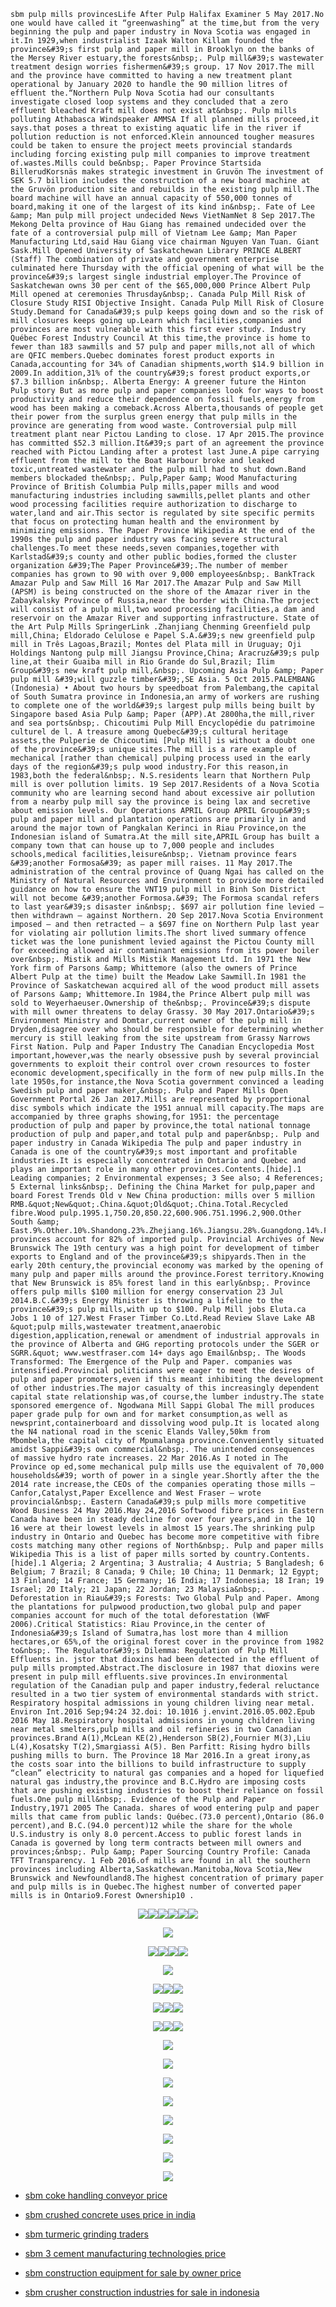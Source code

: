 
```
sbm pulp mills provincesLife After Pulp Halifax Examiner 5 May 2017.No one would have called it “greenwashing” at the time,but from the very beginning the pulp and paper industry in Nova Scotia was engaged in it.In 1929,when industrialist Izaak Walton Killam founded the province&#39;s first pulp and paper mill in Brooklyn on the banks of the Mersey River estuary,the forests&nbsp;. Pulp mill&#39;s wastewater treatment design worries fishermen&#39;s group. 17 Nov 2017.The mill and the province have committed to having a new treatment plant operational by January 2020 to handle the 90 million litres of effluent the.“Northern Pulp Nova Scotia had our consultants investigate closed loop systems and they concluded that a zero effluent bleached Kraft mill does not exist at&nbsp;. Pulp mills polluting Athabasca Windspeaker AMMSA If all planned mills proceed,it says.that poses a threat to existing aquatic life in the river if pollution reduction is not enforced.Klein announced tougher measures could be taken to ensure the project meets provincial standards including forcing existing pulp mill companies to improve treatment of.wastes.Mills could be&nbsp;. Paper Province Startsida BillerudKorsnäs makes strategic investment in Gruvön The investment of SEK 5.7 billion includes the construction of a new board machine at the Gruvön production site and rebuilds in the existing pulp mill.The board machine will have an annual capacity of 550,000 tonnes of board,making it one of the largest of its kind in&nbsp;. Fate of Lee &amp; Man pulp mill project undecided News VietNamNet 8 Sep 2017.The Mekong Delta province of Hau Giang has remained undecided over the fate of a controversial pulp mill of Vietnam Lee &amp; Man Paper Manufacturing Ltd,said Hau Giang vice chairman Nguyen Van Tuan. Giant Sask.Mill Opened University of Saskatchewan Library PRINCE ALBERT (Staff) The combination of private and government enterprise culminated here Thursday with the official opening of what will be the province&#39;s largest single industrial employer.The Province of Saskatchewan owns 30 per cent of the $65,000,000 Prince Albert Pulp Mill opened at ceremonies Thrusday&nbsp;. Canada Pulp Mill Risk of Closure Study RISI Objective Insight. Canada Pulp Mill Risk of Closure Study.Demand for Canada&#39;s pulp keeps going down and so the risk of mill closures keeps going up.Learn which facilities,companies and provinces are most vulnerable with this first ever study. Industry Québec Forest Industry Council At this time,the province is home to fewer than 183 sawmills and 57 pulp and paper mills,not all of which are QFIC members.Quebec dominates forest product exports in Canada,accounting for 34% of Canadian shipments,worth $14.9 billion in 2009.In addition,31% of the country&#39;s forest product exports,or $7.3 billion in&nbsp;. Alberta Energy: A greener future the Hinton Pulp story But as more pulp and paper companies look for ways to boost productivity and reduce their dependence on fossil fuels,energy from wood has been making a comeback.Across Alberta,thousands of people get their power from the surplus green energy that pulp mills in the province are generating from wood waste. Controversial pulp mill treatment plant near Pictou Landing to close. 17 Apr 2015.The province has committed $52.3 million.It&#39;s part of an agreement the province reached with Pictou Landing after a protest last June.A pipe carrying effluent from the mill to the Boat Harbour broke and leaked toxic,untreated wastewater and the pulp mill had to shut down.Band members blockaded the&nbsp;. Pulp,Paper &amp; Wood Manufacturing Province of British Columbia Pulp mills,paper mills and wood manufacturing industries including sawmills,pellet plants and other wood processing facilities require authorization to discharge to water,land and air.This sector is regulated by site specific permits that focus on protecting human health and the environment by minimizing emissions. The Paper Province Wikipedia At the end of the 1990s the pulp and paper industry was facing severe structural challenges.To meet these needs,seven companies,together with Karlstad&#39;s county and other public bodies,formed the cluster organization &#39;The Paper Province&#39;.The number of member companies has grown to 90 with over 9,000 employees&nbsp;. BankTrack Amazar Pulp and Saw Mill 16 Mar 2017.The Amazar Pulp and Saw Mill (APSM) is being constructed on the shore of the Amazar river in the Zabaykalsky Province of Russia,near the border with China.The project will consist of a pulp mill,two wood processing facilities,a dam and reservoir on the Amazar River and supporting infrastructure. State of the Art Pulp Mills SpringerLink .Zhanjiang Chenming Greenfield pulp mill,China; Eldorado Celulose e Papel S.A.&#39;s new greenfield pulp mill in Três Lagoas,Brazil; Montes del Plata mill in Uruguay; Oji Holdings Nantong pulp mill Jiangsu Province,China; Aracruz&#39;s pulp line,at their Guaiba mill in Rio Grande do Sul,Brazil; Ilim Group&#39;s new kraft pulp mill,&nbsp;. Upcoming Asia Pulp &amp; Paper pulp mill &#39;will guzzle timber&#39;,SE Asia. 5 Oct 2015.PALEMBANG (Indonesia) • About two hours by speedboat from Palembang,the capital of South Sumatra province in Indonesia,an army of workers are rushing to complete one of the world&#39;s largest pulp mills being built by Singapore based Asia Pulp &amp; Paper (APP).At 2800ha,the mill,river and sea ports&nbsp;. Chicoutimi Pulp Mill Encyclopédie du patrimoine culturel de l. A treasure among Quebec&#39;s cultural heritage assets,the Pulperie de Chicoutimi [Pulp Mill] is without a doubt one of the province&#39;s unique sites.The mill is a rare example of mechanical [rather than chemical] pulping process used in the early days of the region&#39;s pulp wood industry.For this reason,in 1983,both the federal&nbsp;. N.S.residents learn that Northern Pulp mill is over pollution limits. 19 Sep 2017.Residents of a Nova Scotia community who are learning second hand about excessive air pollution from a nearby pulp mill say the province is being lax and secretive about emission levels. Our Operations APRIL Group APRIL Group&#39;s pulp and paper mill and plantation operations are primarily in and around the major town of Pangkalan Kerinci in Riau Province,on the Indonesian island of Sumatra.At the mill site,APRIL Group has built a company town that can house up to 7,000 people and includes schools,medical facilities,leisure&nbsp;. Vietnam province fears &#39;another Formosa&#39; as paper mill raises. 11 May 2017.The administration of the central province of Quang Ngai has called on the Ministry of Natural Resources and Environment to provide more detailed guidance on how to ensure the VNT19 pulp mill in Binh Son District will not become &#39;another Formosa.&#39; The Formosa scandal refers to last year&#39;s disaster in&nbsp;. $697 air pollution fine levied — then withdrawn — against Northern. 20 Sep 2017.Nova Scotia Environment imposed — and then retracted — a $697 fine on Northern Pulp last year for violating air pollution limits.The short lived summary offence ticket was the lone punishment levied against the Pictou County mill for exceeding allowed air contaminant emissions from its power boiler over&nbsp;. Mistik and Mills Mistik Management Ltd. In 1971 the New York firm of Parsons &amp; Whittemore (also the owners of Prince Albert Pulp at the time) built the Meadow Lake Sawmill.In 1981 the Province of Saskatchewan acquired all of the wood product mill assets of Parsons &amp; Whittemore.In 1984,the Prince Albert pulp mill was sold to Weyerhaeuser.Ownership of the&nbsp;. Province&#39;s dispute with mill owner threatens to delay Grassy. 30 May 2017.Ontario&#39;s Environment Ministry and Domtar,current owner of the pulp mill in Dryden,disagree over who should be responsible for determining whether mercury is still leaking from the site upstream from Grassy Narrows First Nation. Pulp and Paper Industry The Canadian Encyclopedia Most important,however,was the nearly obsessive push by several provincial governments to exploit their control over crown resources to foster economic development,specifically in the form of new pulp mills.In the late 1950s,for instance,the Nova Scotia government convinced a leading Swedish pulp and paper maker,&nbsp;. Pulp and Paper Mills Open Government Portal 26 Jan 2017.Mills are represented by proportional disc symbols which indicate the 1951 annual mill capacity.The maps are accompanied by three graphs showing,for 1951: the percentage production of pulp and paper by province,the total national tonnage production of pulp and paper,and total pulp and paper&nbsp;. Pulp and paper industry in Canada Wikipedia The pulp and paper industry in Canada is one of the country&#39;s most important and profitable industries.It is especially concentrated in Ontario and Quebec and plays an important role in many other provinces.Contents.[hide].1 Leading companies; 2 Environmental expenses; 3 See also; 4 References; 5 External links&nbsp;. Defining the China Market for pulp,paper and board Forest Trends Old v New China production: mills over 5 million RMB.&quot;New&quot;.China.&quot;Old&quot;.China.Total.Recycled fibre.Wood pulp.1995.1,750.20,850.22,600.906.751.1996.2,900.Other South &amp; East.9%.Other.10%.Shandong.23%.Zhejiang.16%.Jiangsu.28%.Guangdong.14%.Four provinces account for 82% of imported pulp. Provincial Archives of New Brunswick The 19th century was a high point for development of timber exports to England and of the province&#39;s shipyards.Then in the early 20th century,the provincial economy was marked by the opening of many pulp and paper mills around the province.Forest territory.Knowing that New Brunswick is 85% forest land in this early&nbsp;. Province offers pulp mills $100 million for energy conservation 23 Jul 2014.B.C.&#39;s Energy Minister is throwing a lifeline to the province&#39;s pulp mills,with up to $100. Pulp Mill jobs Eluta.ca Jobs 1 10 of 127.West Fraser Timber Co.Ltd.Read Review Slave Lake AB &quot;pulp mills,wastewater treatment,anaerobic digestion,application,renewal or amendment of industrial approvals in the province of Alberta and GHG reporting protocols under the SGER or SGRR.&quot; www.westfraser.com 14+ days ago Email&nbsp;. The Woods Transformed: The Emergence of the Pulp and Paper. companies was intensified.Provincial politicians were eager to meet the desires of pulp and paper promoters,even if this meant inhibiting the development of other industries.The major casualty of this increasingly dependent capital state relationship was,of course,the lumber industry.The state sponsored emergence of. ​Ngodwana Mill Sappi Global The mill produces paper grade pulp for own and for market consumption,as well as newsprint,containerboard and dissolving wood pulp.It is located along the N4 national road in the scenic Elands Valley,50km from Mbombela,the capital city of Mpumalanga province.Conveniently situated amidst Sappi&#39;s own commercial&nbsp;. The unintended consequences of massive hydro rate increases. 22 Mar 2016.As I noted in The Province op ed,some mechanical pulp mills use the equivalent of 70,000 households&#39; worth of power in a single year.Shortly after the the 2014 rate increase,the CEOs of the companies operating those mills — Canfor,Catalyst,Paper Excellence and West Fraser — wrote provincial&nbsp;. Eastern Canada&#39;s pulp mills more competitive Wood Business 24 May 2016.May 24,2016 Softwood fibre prices in Eastern Canada have been in steady decline for over four years,and in the 1Q 16 were at their lowest levels in almost 15 years.The shrinking pulp industry in Ontario and Quebec has become more competitive with fibre costs matching many other regions of North&nbsp;. Pulp and paper mills Wikipedia This is a list of paper mills sorted by country.Contents.[hide].1 Algeria; 2 Argentina; 3 Australia; 4 Austria; 5 Bangladesh; 6 Belgium; 7 Brazil; 8 Canada; 9 Chile; 10 China; 11 Denmark; 12 Egypt; 13 Finland; 14 France; 15 Germany; 16 India; 17 Indonesia; 18 Iran; 19 Israel; 20 Italy; 21 Japan; 22 Jordan; 23 Malaysia&nbsp;. Deforestation in Riau&#39;s Forests: Two Global Pulp and Paper. Among the plantations for pulpwood production,two global pulp and paper companies account for much of the total deforestation (WWF 2006).Critical Statistics: Riau Province,in the center of Indonesia&#39;s Island of Sumatra,has lost more than 4 million hectares,or 65%,of the original forest cover in the province from 1982 to&nbsp;. The Regulator&#39;s Dilemma: Regulation of Pulp Mill Effluents in. jstor that dioxins had been detected in the effluent of pulp mills prompted.Abstract.The disclosure in 1987 that dioxins were present in pulp mill effluents.sive provinces.In environmental regulation of the Canadian pulp and paper industry,federal reluctance resulted in a two tier system of environmental standards with strict. Respiratory hospital admissions in young children living near metal. Environ Int.2016 Sep;94:24 32.doi: 10.1016 j.envint.2016.05.002.Epub 2016 May 18.Respiratory hospital admissions in young children living near metal smelters,pulp mills and oil refineries in two Canadian provinces.Brand A(1),McLean KE(2),Henderson SB(2),Fournier M(3),Liu L(4),Kosatsky T(2),Smargiassi A(5). Ben Parfitt: Rising hydro bills pushing mills to burn. The Province 18 Mar 2016.In a great irony,as the costs soar into the billions to build infrastructure to supply “clean” electricity to natural gas companies and a hoped for liquefied natural gas industry,the province and B.C.Hydro are imposing costs that are pushing existing industries to boost their reliance on fossil fuels.One pulp mill&nbsp;. Evidence of the Pulp and Paper Industry,1971 2005 The Canada. shares of wood entering pulp and paper mills that came from public lands: Québec.(73.0 percent),Ontario (86.0 percent),and B.C.(94.0 percent)12 while the share for the whole U.S.industry is only 8.0 percent.Access to public forest lands in Canada is governed by long term contracts between mill owners and provinces;&nbsp;. Pulp &amp; Paper Sourcing Country Profile: Canada TFT Transparency. 1 Feb 2016.of mills are found in all the southern provinces including Alberta,Saskatchewan.Manitoba,Nova Scotia,New Brunswick and Newfoundland8.The highest concentration of primary paper and pulp mills is in Quebec.The highest number of converted paper mills is in Ontario9.Forest Ownership10 . 
```

<div align="center">
  
<a rel="nofollow" href="https://m.shibang-china.com?f=github&k=sbm+pulp+mills+provinces"><img src="https://static.shibang-china.com/en/l.png"></a><img src="https://static.shibang-china.com/en/hw.png"><a rel="nofollow" href="https://m.shibang-china.com/product/?f=github&k=sbm+pulp+mills+provinces"><img src="https://static.shibang-china.com/en/p.png"></a><a rel="nofollow" href="https://m.shibang-china.com/cases/?f=github&k=sbm+pulp+mills+provinces"><img src="https://static.shibang-china.com/en/c.png"></a><a rel="nofollow" href="https://m.shibang-china.com/news/?f=github&k=sbm+pulp+mills+provinces"><img src="https://static.shibang-china.com/en/n.png"></a><a rel="nofollow" href="https://m.shibang-china.com?f=github&k=sbm+pulp+mills+provinces"><img src="https://static.shibang-china.com/en/m.png"></a>

<a rel="nofollow" href="https://m.shibang-china.com/product/?f=github&k=sbm+pulp+mills+provinces"><img src="https://static.shibang-china.com/en/b.jpg"></a>
  
<a rel="nofollow" href="https://m.shibang-china.com/solution-aggregate.html?f=github&k=sbm+pulp+mills+provinces"><img src="https://static.shibang-china.com/en/a.jpg"></a><a rel="nofollow" href="https://m.shibang-china.com/solution-mine.html?f=github&k=sbm+pulp+mills+provinces"><img src="https://static.shibang-china.com/en/m.jpg"></a><a rel="nofollow" href="https://m.shibang-china.com/solution-mill.html?f=github&k=sbm+pulp+mills+provinces"><img src="https://static.shibang-china.com/en/g.jpg"></a><a rel="nofollow" href="https://m.shibang-china.com/solution-epc.html?f=github&k=sbm+pulp+mills+provinces"><img src="https://static.shibang-china.com/en/e.jpg"></a>

<a rel="nofollow" href="https://m.shibang-china.com/product/?f=github&k=sbm+pulp+mills+provinces"><img src="https://static.shibang-china.com/en/a-p.png"></a>

<a rel="nofollow" href="https://m.shibang-china.com/product/crusher/c6x.html?f=github&k=sbm+pulp+mills+provinces"><img src="https://static.shibang-china.com/en/j.jpg"></a><a rel="nofollow" href="https://m.shibang-china.com/product/crusher/ci5x.html?f=github&k=sbm+pulp+mills+provinces"><img src="https://static.shibang-china.com/en/i.jpg"></a><a rel="nofollow" href="https://m.shibang-china.com/product/crusher/hst.html?f=github&k=sbm+pulp+mills+provinces"><img src="https://static.shibang-china.com/en/c.jpg"></a>

<a rel="nofollow" href="https://m.shibang-china.com/product/mill/mtw.html?f=github&k=sbm+pulp+mills+provinces"><img src="https://static.shibang-china.com/en/mtw.jpg"></a><a rel="nofollow" href="https://m.shibang-china.com/product/mill/scm.html?f=github&k=sbm+pulp+mills+provinces"><img src="https://static.shibang-china.com/en/scm.jpg"></a><a rel="nofollow" href="https://m.shibang-china.com/product/mill/lm.html?f=github&k=sbm+pulp+mills+provinces"><img src="https://static.shibang-china.com/en/lm.jpg"></a>

<a rel="nofollow" href="https://m.shibang-china.com/product/sand/vsi6x.html?f=github&k=sbm+pulp+mills+provinces"><img src="https://static.shibang-china.com/en/6x.jpg"></a><a rel="nofollow" href="https://m.shibang-china.com/product/sand/vu.html?f=github&k=sbm+pulp+mills+provinces"><img src="https://static.shibang-china.com/en/vu.jpg"></a><a rel="nofollow" href="https://m.shibang-china.com/product/mobile/klun.html?f=github&k=sbm+pulp+mills+provinces"><img src="https://static.shibang-china.com/en/k.jpg"></a>

<a rel="nofollow" href="https://m.shibang-china.com/cases/?f=github&k=sbm+pulp+mills+provinces"><img src="https://static.shibang-china.com/en/case.png"></a>

<a rel="nofollow" href="https://m.shibang-china.com/cases/aggregate/202.html?f=github&k=sbm+pulp+mills+provinces"><img src="https://static.shibang-china.com/en/c-1.jpg"></a>

<a rel="nofollow" href="https://m.shibang-china.com/cases/aggregate/203.html?f=github&k=sbm+pulp+mills+provinces"><img src="https://static.shibang-china.com/en/c-2.jpg"></a>

<a rel="nofollow" href="https://m.shibang-china.com/cases/mill/123.html?f=github&k=sbm+pulp+mills+provinces"><img src="https://static.shibang-china.com/en/c-3.jpg"></a>

<a rel="nofollow" href="https://m.shibang-china.com/contact_us.html?f=github&k=sbm+pulp+mills+provinces"><img src="https://static.shibang-china.com/en/contact.png"></a>

<a rel="nofollow" href="https://swt.shibang-china.com/?f=github&k=sbm+pulp+mills+provinces"><img src="https://static.shibang-china.com/en/chat.png"></a>

<a rel="nofollow" href="https://whatsapp.shibangsoft.com/WhatsApp.php?f=github&k=sbm+pulp+mills+provinces"><img src="https://static.shibang-china.com/en/whatsapp.png"></a>

<a rel="nofollow" href="https://m.shibang-china.com/?f=github&k=sbm+pulp+mills+provinces"><img src="https://static.shibang-china.com/en/website.png"></a>

</div>


* [sbm coke handling conveyor price](sbm%20coke%20handling%20conveyor%20price.md)

* [sbm crushed concrete uses price in india](sbm%20crushed%20concrete%20uses%20price%20in%20india.md)

* [sbm turmeric grinding traders](sbm%20turmeric%20grinding%20traders.md)

* [sbm 3 cement manufacturing technologies price](sbm%203%20cement%20manufacturing%20technologies%20price.md)

* [sbm construction equipment for sale by owner price](sbm%20construction%20equipment%20for%20sale%20by%20owner%20price.md)

* [sbm crusher construction industries for sale in indonesia](sbm%20crusher%20construction%20industries%20for%20sale%20in%20indonesia.md)